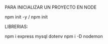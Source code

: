 PARA INICIALIZAR UN PROYECTO EN NODE

npm init -y / npm init

LIBRERIAS:

npm i express mysql dotenv
npm i -D nodemon